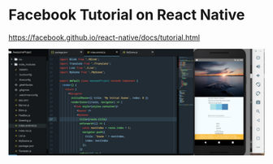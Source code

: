 # Facebook Tutorial on React Native

https://facebook.github.io/react-native/docs/tutorial.html

<img src="./screenshot.png"/>
